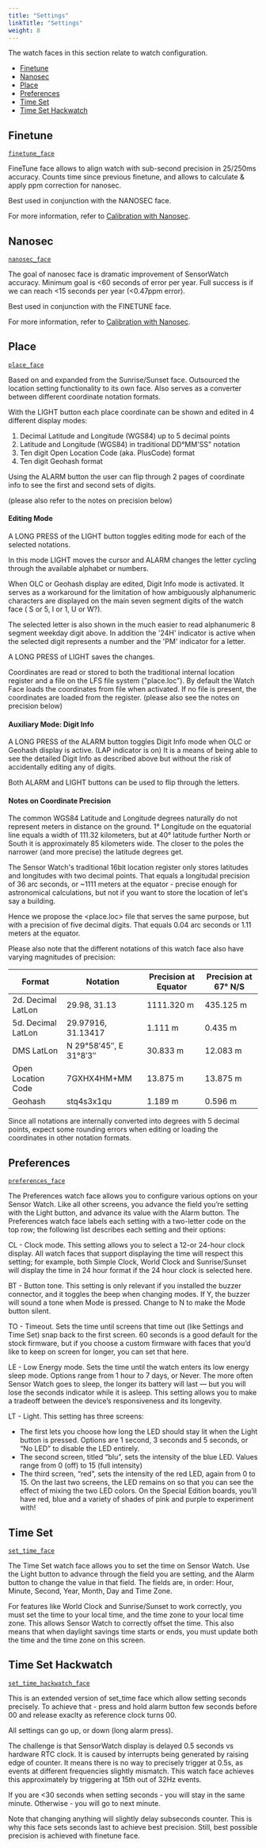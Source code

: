 ```yaml
---
title: "Settings"
linkTitle: "Settings"
weight: 8
---
```

The watch faces in this section relate to watch configuration.

 * [Finetune](#finetune)
 * [Nanosec](#nanosec)
 * [Place](#place)
 * [Preferences](#preferences)
 * [Time Set](#time-set)
 * [Time Set Hackwatch](#time-set-hackwatch)

Finetune
--------
[`finetune_face`](https://github.com/joeycastillo/Sensor-Watch/blob/main/movement/watch_faces/settings/finetune_face.h)

FineTune face allows to align watch with sub-second precision in 25/250ms
accuracy. Counts time since previous finetune, and allows to calculate &
apply ppm correction for nanosec.

Best used in conjunction with the NANOSEC face.

For more information, refer to [Calibration with Nanosec](../nanosec/).

Nanosec
-------
[`nanosec_face`](https://github.com/joeycastillo/Sensor-Watch/blob/main/movement/watch_faces/settings/nanosec_face.h)

The goal of nanosec face is dramatic improvement of SensorWatch accuracy.
Minimum goal is <60 seconds of error per year. Full success is if we can
reach <15 seconds per year (<0.47ppm error).

Best used in conjunction with the FINETUNE face.

For more information, refer to [Calibration with Nanosec](../nanosec/).

Place
-----
[`place_face`](https://github.com/joeycastillo/Sensor-Watch/blob/main/movement/watch_faces/settings/place_face.h)

Based on and expanded from the Sunrise/Sunset face. Outsourced the location setting functionality to 
its own face. Also serves as a converter between different coordinate notation formats.

With the LIGHT button each place coordinate can be shown and edited in 4 different display modes:

1) Decimal Latitude and Longitude (WGS84) up to 5 decimal points
2) Latitude and Longitude (WGS84) in traditional DD°MM'SS" notation
3) Ten digit Open Location Code (aka. PlusCode) format
4) Ten digit Geohash format

Using the ALARM button the user can flip through 2 pages of coordinate info to see the first and
second sets of digits.

(please also refer to the notes on precision below)

#### Editing Mode

A LONG PRESS of the LIGHT button toggles editing mode for each of the selected notations.

In this mode LIGHT moves the cursor and ALARM changes the letter cycling through the available
alphabet or numbers. 

When OLC or Geohash display are edited, Digit Info mode is activated. It serves as a workaround 
for the limitation of how ambiguously alphanumeric characters are displayed on the main seven segment 
digits of the watch face ( S or 5, I or 1, U or W?).

The selected letter is also shown in the much easier to read alphanumeric 8 segment weekday digit above.
In addition the '24H' indicator is active when the selected digit represents a number and the 'PM' 
indicator for a letter. 

A LONG PRESS of LIGHT saves the changes.

Coordinates are read or stored to both the traditional internal location register and a file on 
the LFS file system ("place.loc"). By default the Watch Face loads the coordinates from file
when activated. If no file is present, the coordinates are loaded from the register.
(please also see the notes on precision below)

#### Auxiliary Mode: Digit Info

A LONG PRESS of the ALARM button toggles Digit Info mode when OLC or Geohash display is active.
(LAP indicator is on) It is a means of being able to see the detailed Digit Info as described above
but without the risk of accidentally editing any of digits.

Both ALARM and LIGHT buttons can be used to flip through the letters.

#### Notes on Coordinate Precision

The common WGS84 Latitude and Longitude degrees naturally do not represent meters in distance 
on the ground. 1° Longitude on the equatorial line equals a width of 111.32 kilometers, but 
at 40° latitude further North or South it is approximately 85 kilometers wide. The closer to 
the poles the narrower (and more precise) the latitude degrees get.

The Sensor Watch's traditional 16bit location register only stores latitudes and longitudes 
with two decimal points. That equals a longitudal precision of 36 arc seconds, or ~1111 meters
at the equator - precise enough for astronomical calculations, but not if you want to store the 
location of let's say a building.

Hence we propose the <place.loc> file that serves the same purpose, but with a precision of 
five decimal digits. That equals 0.04 arc seconds or 1.11 meters at the equator.

Please also note that the different notations of this watch face also have varying magnitudes 
of precision:

| Format             | Notation               | Precision at Equator | Precision at 67° N/S |
| ------------------ | ---------------------- | -------------------- | -------------------- |
| 2d. Decimal LatLon | 29.98, 31.13           |           1111.320 m |            435.125 m |
| 5d. Decimal LatLon | 29.97916, 31.13417     |              1.111 m |              0.435 m |
| DMS LatLon         | N 29°58′45″, E 31°8′3″ |             30.833 m |             12.083 m |
| Open Location Code | 7GXHX4HM+MM            |             13.875 m |             13.875 m |
| Geohash            | stq4s3x1qu             |              1.189 m |              0.596 m |

Since all notations are internally converted into degrees with 5 decimal points, expect some
rounding errors when editing or loading the coordinates in other notation formats.

Preferences
-----------
[`preferences_face`](https://github.com/joeycastillo/Sensor-Watch/blob/main/movement/watch_faces/settings/preferences_face.h)

The Preferences watch face allows you to configure various options on your Sensor Watch. Like all other screens, you advance the field you’re setting with the Light button, and advance its value with the Alarm button. The Preferences watch face labels each setting with a two-letter code on the top row; the following list describes each setting and their options:

CL - Clock mode. This setting allows you to select a 12-or 24-hour clock display. All watch faces that support displaying the time will respect this setting; for example, both Simple Clock, World Clock and Sunrise/Sunset will display the time in 24 hour format if the 24 hour clock is selected here.

BT - Button tone. This setting is only relevant if you installed the buzzer connector, and it toggles the beep when changing modes. If Y, the buzzer will sound a tone when Mode is pressed. Change to N to make the Mode button silent.

TO - Timeout. Sets the time until screens that time out (like Settings and Time Set) snap back to the first screen. 60 seconds is a good default for the stock firmware, but if you choose a custom firmware with faces that you’d like to keep on screen for longer, you can set that here.

LE - Low Energy mode. Sets the time until the watch enters its low energy sleep mode. Options range from 1 hour to 7 days, or Never. The more often Sensor Watch goes to sleep, the longer its battery will last — but you will lose the seconds indicator while it is asleep. This setting allows you to make a tradeoff between the device’s responsiveness and its longevity.

LT - Light. This setting has three screens:

* The first lets you choose how long the LED should stay lit when the Light button is pressed. Options are 1 second, 3 seconds and 5 seconds, or “No LED” to disable the LED entirely.
* The second screen, titled “blu”, sets the intensity of the blue LED. Values range from 0 (off) to 15 (full intensity)
* The third screen, “red”, sets the intensity of the red LED, again from 0 to 15.
On the last two screens, the LED remains on so that you can see the effect of mixing the two LED colors. On the Special Edition boards, you’ll have red, blue and a variety of shades of pink and purple to experiment with!

Time Set
--------
[`set_time_face`](https://github.com/joeycastillo/Sensor-Watch/blob/main/movement/watch_faces/settings/set_time_face.h)

The Time Set watch face allows you to set the time on Sensor Watch. Use the Light button to advance through the field you are setting, and the Alarm button to change the value in that field. The fields are, in order: Hour, Minute, Second, Year, Month, Day and Time Zone.

For features like World Clock and Sunrise/Sunset to work correctly, you must set the time to your local time, and the time zone to your local time zone. This allows Sensor Watch to correctly offset the time. This also means that when daylight savings time starts or ends, you must update both the time and the time zone on this screen.

Time Set Hackwatch
------------------
[`set_time_hackwatch_face`](https://github.com/joeycastillo/Sensor-Watch/blob/main/movement/watch_faces/settings/set_time_hackwatch_face.h)

This is an extended version of set_time face which allow setting seconds
precisely. To achieve that - press and hold alarm button few seconds before
00 and release exaclty as reference clock turns 00.

All settings can go up, or down (long alarm press).

The challenge is that SensorWatch display is delayed 0.5 seconds vs hardware
RTC clock. It is caused by interrupts being generated by raising edge of
counter. It means there is no way to precisely trigger at 0.5s, as events
at different frequencies slightly mismatch. This watch face achieves this
approximately by triggering at 15th out of 32Hz events.

If you are <30 seconds when setting seconds - you will stay in the same
minute. Otherwise - you will go to next minute.

Note that changing anything will slightly delay subseconds counter. This
is why this face sets seconds last to achieve best precision. Still,
best possible precision is achieved with finetune face.
